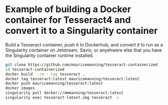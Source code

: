 # Example of building a Docker container for Tesseract4 and convert it to a Singularity container


Build a Tesseract container, push it to Dockerhub, and convert it 
to run as a Singularity container on Jetstream, Savio, or anyehwere
else that you have the Singularity container runtime installed.

```bash
git clone https://github.com/mauricemanning/tesseract-containerized
cd tesseract-containerized
docker build --rm --tag tesseract .
docker tag tesseract:latest mauricemanning/tesseract:latest
docker push mauricemanning/tesseract:latest
docker images
singularity pull docker://mmmanning/tesseract:latest 
singularity exec tesseract-latest.img tesseract -v
```
